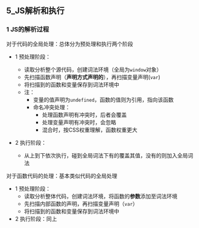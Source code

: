 ## 5_JS解析和执行

### 1 JS的解析过程

对于代码的全局处理：总体分为预处理和执行两个阶段
- 1 预处理阶段：
	- 读取分析整个源代码，创建词法环境（全局为`window`对象）
	- 先扫描函数声明（**声明方式声明的**），再扫描变量声明(`var`)
	- 将扫描到的函数和变量保存到词法环境中
	- 注：
		- 变量的值声明为`undefined`，函数的值则为引用，指向该函数
		- 命名冲突处理：
			- 处理函数声明有冲突时，后者会覆盖
			- 处理变量声明有冲突时，会忽略
			- 混合时，按CSS权重理解，函数权重更大

- 2 执行阶段：
	- 从上到下依次执行，碰到全局词法下有的覆盖其值，没有的则加入全局词法

对于函数代码的处理：基本类似代码的全局处理
- 1 预处理阶段：
	- 读取分析整体代码，创建词法环境，将函数的**参数**添加至词法环境
	- 先扫描内部函数的声明，再扫描变量声明（`var`）
	- 将扫描到的函数和变量保存到词法环境中
- 2 执行阶段：同上


